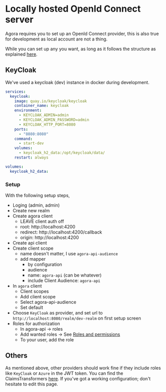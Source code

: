 
# Locally hosted OpenId Connect server

Agora requires you to set up an OpenId Connect provider,
this is also true for development as local account are not a thing.

While you can set up any you want, as long as it follows the structure as explained [here](../guides/open-id-connect).

## KeyCloak

We've used a keycloak (dev) instance in docker during development. 
```yaml
services:
  keycloak:
    image: quay.io/keycloak/keycloak
    container_name: keycloak
    environment:
      - KEYCLOAK_ADMIN=admin
      - KEYCLOAK_ADMIN_PASSWORD=admin
      - KEYCLOAK_HTTP_PORT=8080
    ports:
      - "8080:8080"
    command:
      - start-dev
    volumes:
      - keycloak_h2_data:/opt/keycloak/data/
    restart: always

volumes:
  keycloak_h2_data:
```

### Setup

With the following setup steps, 
- Loging (admin, admin)
- Create new realm
- Create agora client
    - LEAVE client auth off
    - root: http://localhost:4200
    - redirect: http://localhost:4200/callback
    - origin: http://localhost:4200
- Create api client
- Create client scope
    - name doesn't matter, I use `agora-api-audience`
    - add mapper
        - by configuration
        - audience
        - name: `agora-api` (can be whatever)
        - include Client Audience: `agora-api`
- In `agora` client
    - Client scopes
    - Add client scope
    - Select agora-api-audience
    - Set default
- Choose `KeyCloak` as provider, and set url to `http://localhost:8080/realm/dev-realm` on first setup screen
- Roles for authorization
    - In agora-api -> roles
    - Add wanted roles -> See [Roles and permissions](../guides/roles-and-permissions)
    - To your user, add the role

## Others

As mentioned above, other providers should work fine if they include roles like `KeyCloak` or `Azure` in the JWT token.
You can find the ClaimsTransformers [here](https://github.com/Fesaa/Agora/tree/master/API/Helpers/RoleClaimTransformers). If you've got a working configuration; don't hesitate to edit this page.